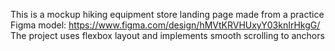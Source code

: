 This is a mockup hiking equipment store landing page made from a practice Figma model: https://www.figma.com/design/hMVtKRVHUxyY03knIrHkgG/
The project uses flexbox layout and implements smooth scrolling to anchors
